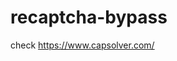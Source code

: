 # recaptcha-bypass
check https://www.capsolver.com/ 



















                                